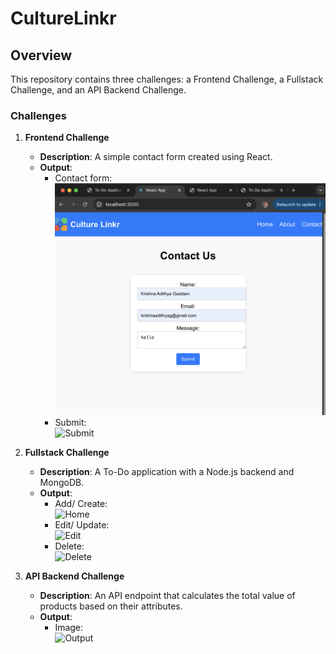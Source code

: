 # CultureLinkr

## Overview

This repository contains three challenges: a Frontend Challenge, a Fullstack Challenge, and an API Backend Challenge.

### Challenges

1. **Frontend Challenge**
   - **Description**: A simple contact form created using React.
   - **Output**:
     - Contact form:  
       ![Contact Form](CultureLinkrAssignment/frontend-challenge/contactus.png)
     - Submit:  
       ![Submit](./frontend-challenge/submit.png)
   
2. **Fullstack Challenge**
   - **Description**: A To-Do application with a Node.js backend and MongoDB.
   - **Output**:
     - Add/ Create:  
       ![Home](./fullstack-challenge/frontend/home.png)
     - Edit/ Update:  
       ![Edit](./fullstack-challenge/frontend/edit.png)
     - Delete:  
       ![Delete](./fullstack-challenge/frontend/delete.png)

3. **API Backend Challenge**
   - **Description**: An API endpoint that calculates the total value of products based on their attributes.
   - **Output**:
     - Image:  
       ![Output](./backend-challenge/output.png)
